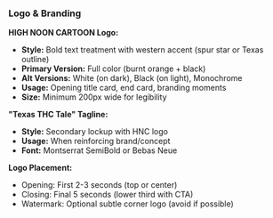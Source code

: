 ### Logo & Branding

**HIGH NOON CARTOON Logo:**
- **Style:** Bold text treatment with western accent (spur star or Texas outline)
- **Primary Version:** Full color (burnt orange + black)
- **Alt Versions:** White (on dark), Black (on light), Monochrome
- **Usage:** Opening title card, end card, branding moments
- **Size:** Minimum 200px wide for legibility

**"Texas THC Tale" Tagline:**
- **Style:** Secondary lockup with HNC logo
- **Usage:** When reinforcing brand/concept
- **Font:** Montserrat SemiBold or Bebas Neue

**Logo Placement:**
- Opening: First 2-3 seconds (top or center)
- Closing: Final 5 seconds (lower third with CTA)
- Watermark: Optional subtle corner logo (avoid if possible)
